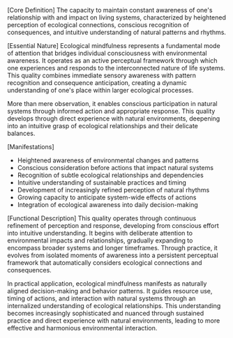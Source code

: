 [Core Definition]
The capacity to maintain constant awareness of one's relationship with and impact on living systems, characterized by heightened perception of ecological connections, conscious recognition of consequences, and intuitive understanding of natural patterns and rhythms.

[Essential Nature]
Ecological mindfulness represents a fundamental mode of attention that bridges individual consciousness with environmental awareness. It operates as an active perceptual framework through which one experiences and responds to the interconnected nature of life systems. This quality combines immediate sensory awareness with pattern recognition and consequence anticipation, creating a dynamic understanding of one's place within larger ecological processes.

More than mere observation, it enables conscious participation in natural systems through informed action and appropriate response. This quality develops through direct experience with natural environments, deepening into an intuitive grasp of ecological relationships and their delicate balances.

[Manifestations]
- Heightened awareness of environmental changes and patterns
- Conscious consideration before actions that impact natural systems
- Recognition of subtle ecological relationships and dependencies
- Intuitive understanding of sustainable practices and timing
- Development of increasingly refined perception of natural rhythms
- Growing capacity to anticipate system-wide effects of actions
- Integration of ecological awareness into daily decision-making

[Functional Description]
This quality operates through continuous refinement of perception and response, developing from conscious effort into intuitive understanding. It begins with deliberate attention to environmental impacts and relationships, gradually expanding to encompass broader systems and longer timeframes. Through practice, it evolves from isolated moments of awareness into a persistent perceptual framework that automatically considers ecological connections and consequences.

In practical application, ecological mindfulness manifests as naturally aligned decision-making and behavior patterns. It guides resource use, timing of actions, and interaction with natural systems through an internalized understanding of ecological relationships. This understanding becomes increasingly sophisticated and nuanced through sustained practice and direct experience with natural environments, leading to more effective and harmonious environmental interaction.